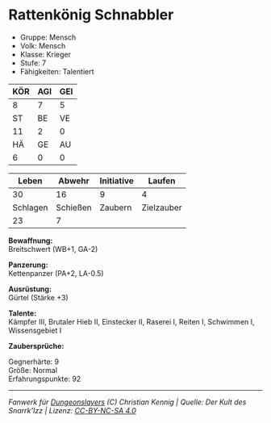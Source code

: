 # Rattenkönig Schnabbler  
- Gruppe: Mensch  
- Volk: Mensch  
- Klasse: Krieger  
- Stufe: 7  
- Fähigkeiten: Talentiert  


| KÖR | AGI | GEI |  
| --- | --- | --- |  
| 8   | 7   | 5   |
| ST  | BE  | VE  |  
| 11  | 2   | 0   |
| HÄ  | GE  | AU  |  
| 6   | 0   | 0   |


| Leben    | Abwehr   | Initiative | Laufen     |
| -------- | -------- | ---------- | ---------- |
| 30       | 16       | 9          | 4          |
| Schlagen | Schießen | Zaubern    | Zielzauber |
| 23       | 7        |            |            |

**Bewaffnung:**  
Breitschwert (WB+1, GA-2)

**Panzerung:**  
Kettenpanzer (PA+2, LA-0.5)

**Ausrüstung:**  
Gürtel (Stärke +3)

**Talente:**  
Kämpfer III, Brutaler Hieb II, Einstecker II, Raserei I, Reiten I, Schwimmen I, Wissensgebiet I

**Zaubersprüche:**  


Gegnerhärte: 9  
Größe: Normal  
Erfahrungspunkte: 92  



___
*Fanwerk für [Dungeonslayers](https://www.dungeonslayers.net/) (C) Christian Kennig | Quelle: Der Kult des Snarrk'Izz | Lizenz: [CC-BY-NC-SA 4.0](https://creativecommons.org/licenses/by-nc-sa/4.0/deed.de)*